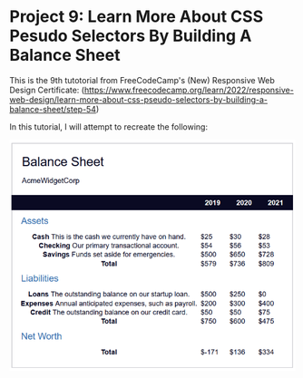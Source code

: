 # Project 9: Learn More About CSS Pesudo Selectors By Building A Balance Sheet

This is the 9th tutotorial from FreeCodeCamp's (New) Responsive Web Design Certificate: (https://www.freecodecamp.org/learn/2022/responsive-web-design/learn-more-about-css-pseudo-selectors-by-building-a-balance-sheet/step-54)

In this tutorial, I will attempt to recreate the following:

<img src="Screenshot.PNG" width="600x">